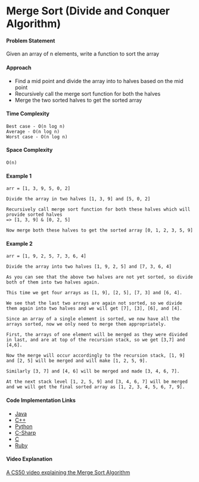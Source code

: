 # Merge Sort (Divide and Conquer Algorithm)

#### Problem Statement

Given an array of n elements, write a function to sort the array

#### Approach

- Find a mid point and divide the array into to halves based on the mid point
- Recursively call the merge sort function for both the halves
- Merge the two sorted halves to get the sorted array

#### Time Complexity

```
Best case - O(n log n)
Average - O(n log n)
Worst case - O(n log n)
```

#### Space Complexity

`O(n)`

#### Example 1

```
arr = [1, 3, 9, 5, 0, 2]  

Divide the array in two halves [1, 3, 9] and [5, 0, 2]

Recursively call merge sort function for both these halves which will provide sorted halves
=> [1, 3, 9] & [0, 2, 5]

Now merge both these halves to get the sorted array [0, 1, 2, 3, 5, 9]
```

#### Example 2

```
arr = [1, 9, 2, 5, 7, 3, 6, 4]  

Divide the array into two halves [1, 9, 2, 5] and [7, 3, 6, 4]

As you can see that the above two halves are not yet sorted, so divide both of them into two halves again.

This time we get four arrays as [1, 9], [2, 5], [7, 3] and [6, 4].

We see that the last two arrays are again not sorted, so we divide them again into two halves and we will get [7], [3], [6], and [4].

Since an array of a single element is sorted, we now have all the arrays sorted, now we only need to merge them appropriately.

First, the arrays of one element will be merged as they were divided in last, and are at top of the recursion stack, so we get [3,7] and [4,6].

Now the merge will occur accordingly to the recursion stack, [1, 9] and [2, 5] will be merged and will make [1, 2, 5, 9].

Similarly [3, 7] and [4, 6] will be merged and made [3, 4, 6, 7].

At the next stack level [1, 2, 5, 9] and [3, 4, 6, 7] will be merged and we will get the final sorted array as [1, 2, 3, 4, 5, 6, 7, 9].
```

#### Code Implementation Links

- [Java](https://github.com/TheAlgorithms/Java/blob/master/src/main/java/com/thealgorithms/sorts/MergeSort.java)
- [C++](https://github.com/TheAlgorithms/C-Plus-Plus/blob/master/sorting/merge_sort.cpp)
- [Python](https://github.com/TheAlgorithms/Python/blob/master/sorts/merge_sort.py)
- [C-Sharp](https://github.com/TheAlgorithms/C-Sharp/blob/master/Algorithms/Sorters/Comparison/MergeSorter.cs)
- [C](https://github.com/TheAlgorithms/C/blob/master/sorting/merge_sort.c)
- [Ruby](https://github.com/TheAlgorithms/Ruby/blob/master/sorting/merge_sort.rb)

#### Video Explanation

[A CS50 video explaining the Merge Sort Algorithm](https://www.youtube.com/watch?v=EeQ8pwjQxTM)
